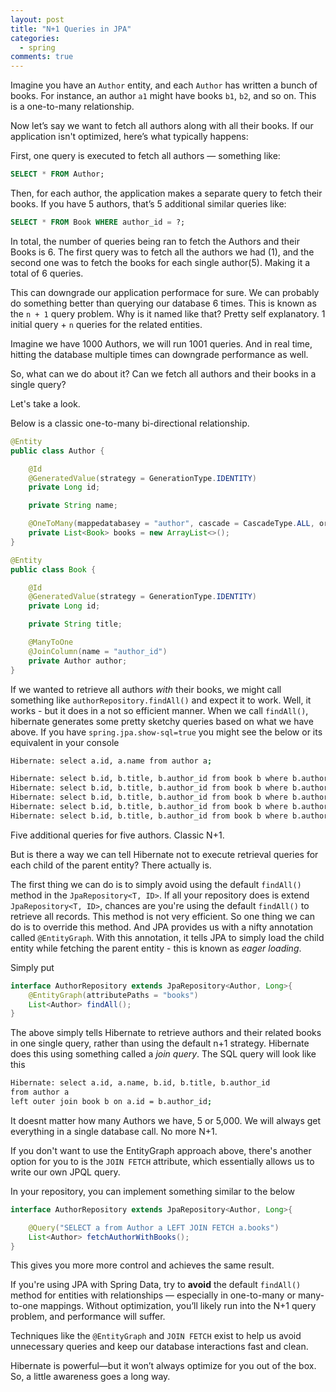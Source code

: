 ```yaml
---
layout: post
title: "N+1 Queries in JPA"
categories:
  - spring
comments: true
---
```


Imagine you have an `Author` entity, and each `Author` has written a bunch of books. For instance, an author `a1` might have books `b1`, `b2`, and so on. This is a one-to-many relationship.

Now let’s say we want to fetch all authors along with all their books. If our application isn't optimized, here’s what typically happens:

First, one query is executed to fetch all authors — something like:

```sql
SELECT * FROM Author;
```

Then, for each author, the application makes a separate query to fetch their books. If you have 5 authors, that’s 5 additional similar queries like:

```sql
SELECT * FROM Book WHERE author_id = ?;
```

In total, the number of queries being ran to fetch the Authors and their Books is 6. The first query was to fetch all the authors we had (1), and the second one was to fetch the books for each single author(5). Making it a total of 6 queries.

This can downgrade our application performace for sure. We can probably do something better than querying our database 6 times. This is known as the `n + 1` query problem. Why is it named like that? Pretty self explanatory. 1 initial query + `n` queries for the related entities. 

Imagine we have 1000 Authors, we will run 1001 queries. And in real time, hitting the database multiple times can downgrade performance as well.

So, what can we do about it? Can we fetch all authors and their books in a single query?

Let's take a look.

Below is a classic one-to-many bi-directional relationship. 
```java
@Entity
public class Author {

    @Id
    @GeneratedValue(strategy = GenerationType.IDENTITY)
    private Long id;

    private String name;

    @OneToMany(mappedatabasey = "author", cascade = CascadeType.ALL, orphanRemoval = true)
    private List<Book> books = new ArrayList<>();
}
```

```java
@Entity
public class Book {

    @Id
    @GeneratedValue(strategy = GenerationType.IDENTITY)
    private Long id;

    private String title;

    @ManyToOne
    @JoinColumn(name = "author_id")
    private Author author;
}
```
 If we wanted to retrieve all authors *with* their books, we might call something like `authorRepository.findAll()` and expect it to work. Well, it works - but it does in a not so efficient manner. When we call `findAll()`, hibernate generates some pretty sketchy queries based on what we have above. If you have `spring.jpa.show-sql=true` you might see the below or its equivalent in your console

```bash
Hibernate: select a.id, a.name from author a;

Hibernate: select b.id, b.title, b.author_id from book b where b.author_id = ?;
Hibernate: select b.id, b.title, b.author_id from book b where b.author_id = ?;
Hibernate: select b.id, b.title, b.author_id from book b where b.author_id = ?;
Hibernate: select b.id, b.title, b.author_id from book b where b.author_id = ?;
Hibernate: select b.id, b.title, b.author_id from book b where b.author_id = ?;
```

Five additional queries for five authors. Classic N+1.

But is there a way we can tell Hibernate not to execute retrieval queries for each child of the parent entity? There actually is.

The first thing we can do is to simply avoid using the default `findAll()` method in the `JpaRepository<T, ID>`. If all your repository does is extend `JpaRepository<T, ID>`, chances are you're using the default `findAll()` to retrieve all records. This method is not very efficient. So one thing we can do is to override this method. And JPA provides us with a nifty annotation called `@EntityGraph`. With this annotation, it tells JPA to simply load the child entity while fetching the parent entity - this is known as *eager loading*.

Simply put

```java
interface AuthorRepository extends JpaRepository<Author, Long>{
    @EntityGraph(attributePaths = "books")
    List<Author> findAll();
}
```

The above simply tells Hibernate to retrieve authors and their related books in one single query, rather than using the default n+1 strategy. Hibernate does this using something called a *join query*. The SQL query will look like this

```bash
Hibernate: select a.id, a.name, b.id, b.title, b.author_id
from author a
left outer join book b on a.id = b.author_id;
```

It doesnt matter how many Authors we have, 5 or 5,000. We will always get everything in a single database call. No more N+1.

If you don't want to use the EntityGraph approach above, there's another option for you to is the `JOIN FETCH` attribute, which essentially allows us to write our own JPQL query.

In your repository, you can implement something similar to the below

```java
interface AuthorRepository extends JpaRepository<Author, Long>{

    @Query("SELECT a from Author a LEFT JOIN FETCH a.books")
    List<Author> fetchAuthorWithBooks();
}
```

This gives you more more control and achieves the same result.

If you're using JPA with Spring Data, try to **avoid** the default `findAll()` method for entities with relationships — especially in one-to-many or many-to-one mappings. Without optimization, you’ll likely run into the N+1 query problem, and performance will suffer.

Techniques like the `@EntityGraph` and `JOIN FETCH` exist to help us avoid unnecessary queries and keep our database interactions fast and clean.

Hibernate is powerful—but it won’t always optimize for you out of the box. So, a little awareness goes a long way.